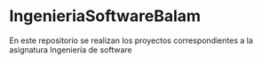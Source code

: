 # IngenieriaSoftwareBalam
En este repositorio se realizan los proyectos correspondientes a la asignatura Ingeniería de software
